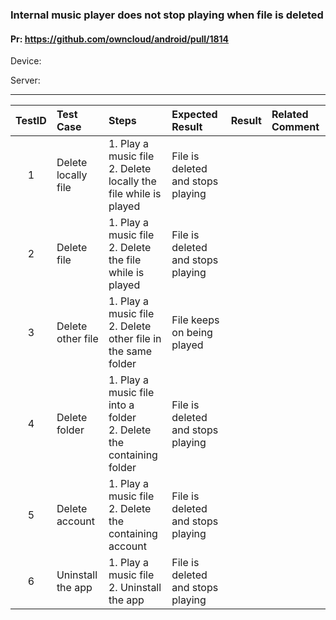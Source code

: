 ###  Internal music player does not stop playing when file is deleted

#### Pr: https://github.com/owncloud/android/pull/1814

Device:

Server:


---

 
| TestID | Test Case | Steps | Expected Result | Result | Related Comment |
| :----: | :-------- | :---- | :-------------- | :----: | :------ |
| 1 | Delete locally file | 1. Play a music file<br>2. Delete locally the file while is played | File is deleted and stops playing |  |  |
| 2 | Delete file | 1. Play a music file<br>2. Delete the file while is played | File is deleted and stops playing |  |  |
| 3 | Delete other file | 1. Play a music file<br>2. Delete other file in the same folder | File keeps on being played |  |  |
| 4 | Delete folder | 1. Play a music file into a folder<br>2. Delete the containing folder | File is deleted and stops playing |  |  |
| 5 | Delete account | 1. Play a music file<br>2. Delete the containing account | File is deleted and stops playing |  |  |
| 6 | Uninstall the app | 1. Play a music file<br>2. Uninstall the app | File is deleted and stops playing |  |  |